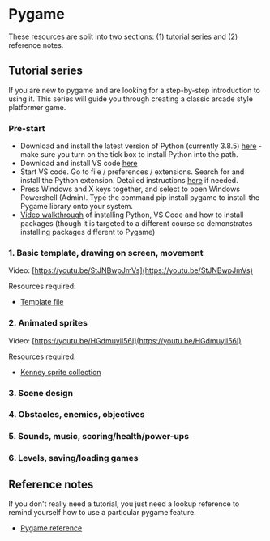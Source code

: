 # Pygame

These resources are split into two sections: (1) tutorial series and (2) reference notes.

## Tutorial series

If you are new to pygame and are looking for a step-by-step introduction to using it. This series will guide you through creating a classic arcade style platformer game.

### Pre-start

* Download and install the latest version of Python (currently 3.8.5) [here](https://www.python.org/downloads/) - make sure you turn on the tick box to install Python into the path.
* Download and install VS code [here](https://code.visualstudio.com/download)
* Start VS code. Go to file / preferences / extensions. Search for and install the Python extension. Detailed instructions [here](https://marketplace.visualstudio.com/items?itemName=ms-python.python) if needed.
* Press Windows and X keys together, and select to open Windows Powershell (Admin). Type the command pip install pygame to install the Pygame library onto your system.
* [Video walkthrough](https://www.youtube.com/watch?v=Lj_mHL3EA_Y) of installing Python, VS Code and how to install packages (though it is targeted to a different course so demonstrates installing packages different to Pygame)

### 1. Basic template, drawing on screen, movement

Video: [https://youtu.be/StJNBwpJmVs](https://youtu.be/StJNBwpJmVs)

Resources required:

* [Template file](template.py)

### 2. Animated sprites

Video: [https://youtu.be/HGdmuylI56I](https://youtu.be/HGdmuylI56I)

Resources required:

* [Kenney sprite collection](https://www.kenney.nl/assets/platformer-art-deluxe)

### 3. Scene design

### 4. Obstacles, enemies, objectives

### 5. Sounds, music, scoring/health/power-ups

### 6. Levels, saving/loading games

## Reference notes

If you don't really need a tutorial, you just need a lookup reference to remind yourself how to use a particular pygame feature.

* [Pygame reference](pygame-reference.md)
